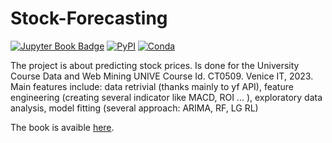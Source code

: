 # Stock-Forecasting
[![Jupyter Book Badge](https://github.com/andreramolivaz/MLQuickStudySheets/assets/92636448/fbb9b74d-7619-44f8-9988-f908ce06e207)](https://jupyterbook.org)
[![PyPI][pypi-badge]][pypi-link]
[![Conda][conda-badge]][conda-link]

The project is about predicting stock prices. Is done for the University Course Data and Web Mining UNIVE Course Id. CT0509. Venice IT, 2023.
Main features include: data retrivial (thanks mainly to yf API), feature engineering (creating several indicator like MACD, ROI ... ), exploratory data analysis, model fitting (several approach: ARIMA, RF, LG RL)

The book is avaible [here](https://andreramolivaz.github.io/Stock-Forecasting/index.html).


[pypi-badge]: https://img.shields.io/pypi/v/jupyter-book.svg
[pypi-link]: https://pypi.org/project/jupyter-book
[conda-badge]: https://anaconda.org/conda-forge/jupyter-book/badges/version.svg
[conda-link]: https://anaconda.org/conda-forge/jupyter-book
